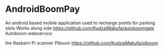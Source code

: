 # AndroidBoomPay
An android based mobile application used to recharge points for parking slots
Works along side https://github.com/KudzaiMakufa/autoboomgate  Autoboom webservice 

the Rasberri Pi scanner Piboom https://github.com/KudzaiMakufa/piboom


